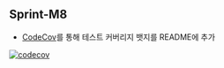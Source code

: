 ## Sprint-M8

- [CodeCov](https://app.codecov.io/)를 통해 테스트 커버리지 뱃지를 README에 추가

[![codecov](https://codecov.io/gh/<YOUR_GITHUB_USERNAME>/<YOUR_REPO_NAME>/branch/main/graph/badge.svg)](https://codecov.io/gh/<YOUR_GITHUB_USERNAME>/<YOUR_REPO_NAME>)
